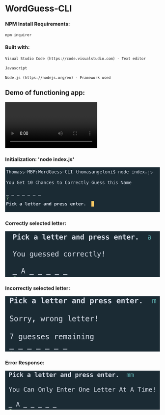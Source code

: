 # WordGuess-CLI

### NPM Install Requirements:

`npm inquirer`

### Built with:

`Visual Studio Code (https://code.visualstudio.com) - Text editor`

`Javascript`

`Node.js (https://nodejs.org/en) - Framework used`



## Demo of functioning app:
![](https://github.com/TJANGEL/WordGuess-CLI/blob/master/assets/WordGuess-cli-demo.mov)

### Initialization: 'node index.js'

![initialize](https://github.com/TJANGEL/WordGuess-CLI/blob/master/assets/images/initialize.png)

### Correctly selected letter:

![correct](https://github.com/TJANGEL/WordGuess-CLI/blob/master/assets/images/correct.png)

### Incorrectly selected letter:

![incorrect](https://github.com/TJANGEL/WordGuess-CLI/blob/master/assets/images/wrongletter.png)

### Error Response:

![error response](https://github.com/TJANGEL/WordGuess-CLI/blob/master/assets/images/error-code.png)
